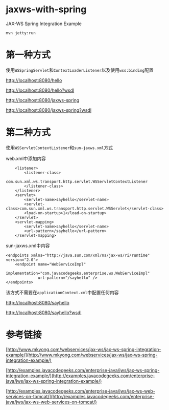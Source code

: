 jaxws-with-spring
=======================

JAX-WS Spring Integration Example

```
mvn jetty:run
```

# 第一种方式

使用`WSSpringServlet`和`ContextLoaderListener`以及使用`wss:binding`配置

[http://localhost:8080/hello](http://localhost:8080/hello)

[http://localhost:8080/hello?wsdl](http://localhost:8080/hello?wsdl)

[http://localhost:8080/jaxws-spring](http://localhost:8080/jaxws-spring)

[http://localhost:8080/jaxws-spring?wsdl](http://localhost:8080/jaxws-spring?wsdl)

# 第二种方式

使用`WSServletContextListener`和`sun-jaxws.xml`方式

web.xml中添加内容

```
	<listener>
		<listener-class>
			com.sun.xml.ws.transport.http.servlet.WSServletContextListener
		</listener-class>
	</listener>
	<servlet>
		<servlet-name>sayhello</servlet-name>
		<servlet-class>com.sun.xml.ws.transport.http.servlet.WSServlet</servlet-class>
		<load-on-startup>1</load-on-startup>
	</servlet>
	<servlet-mapping>
		<servlet-name>sayhello</servlet-name>
		<url-pattern>/sayhello</url-pattern>
	</servlet-mapping>
```

sun-jaxws.xml中内容

```
<endpoints xmlns="http://java.sun.com/xml/ns/jax-ws/ri/runtime" version="2.0">
	<endpoint name="WebServiceImpl"
		      implementation="com.javacodegeeks.enterprise.ws.WebServiceImpl"
		      url-pattern="/sayhello" />
</endpoints>
```
该方式不需要在`applicationContext.xml`中配置任何内容

[http://localhost:8080/sayhello](http://localhost:8080/sayhello)

[http://localhost:8080/sayhello?wsdl](http://localhost:8080/sayhello?wsdl)

# 参考链接

[http://www.mkyong.com/webservices/jax-ws/jax-ws-spring-integration-example/](http://www.mkyong.com/webservices/jax-ws/jax-ws-spring-integration-example/)

[http://examples.javacodegeeks.com/enterprise-java/jws/jax-ws-spring-integration-example/](http://examples.javacodegeeks.com/enterprise-java/jws/jax-ws-spring-integration-example/)

[http://examples.javacodegeeks.com/enterprise-java/jws/jax-ws-web-services-on-tomcat/](http://examples.javacodegeeks.com/enterprise-java/jws/jax-ws-web-services-on-tomcat/)

